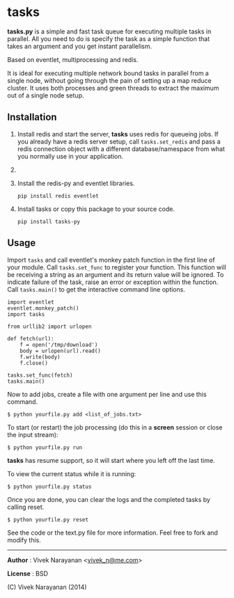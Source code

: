 tasks
===

__tasks.py__ is a simple and fast task queue for executing multiple tasks in parallel. All you need to do is specify the task as a simple function that takes an argument and you get instant parallelism.

Based on eventlet, multiprocessing and redis.

It is ideal for executing multiple network bound tasks in parallel from a single node, without going through the pain of setting up a map reduce cluster. It uses both processes and green threads to extract the maximum out of a single node setup.

Installation
-----------

1. Install redis and start the server, **tasks** uses redis for queueing jobs. If you already have a redis server setup, call `tasks.set_redis` and pass a redis connection object with a different database/namespace from what you normally use in your application. 
2. 
2. Install the redis-py and eventlet libraries.
	
    `pip install redis eventlet`

3. Install tasks or copy this package to your source code.

    `pip install tasks-py`

Usage
-----
Import `tasks` and call eventlet's monkey patch function in the first line of your module. Call `tasks.set_func` to register your function. This function will be receiving a string as an argument and its return value will be ignored. To indicate failure of the task, raise an error or exception within the function. Call `tasks.main()` to get the interactive command line options.  	

    import eventlet
    eventlet.monkey_patch()
    import tasks
    
    from urllib2 import urlopen
    
    def fetch(url):
    	f = open('/tmp/download')
    	body = urlopen(url).read()
    	f.write(body)
    	f.close()
    	
    tasks.set_func(fetch)
    tasks.main()
    
Now to add jobs, create a file with one argument per line and use this command.

`$ python yourfile.py add <list_of_jobs.txt>`

To start (or restart) the job processing (do this in a **screen** session or close the input stream):

`$ python yourfile.py run`

**tasks** has resume support, so it will start where you left off the last time.

To view the current status while it is running: 

`$ python yourfile.py status`

Once you are done, you can clear the logs and the completed tasks by calling reset.

`$ python yourfile.py reset`

See the code or the text.py file for more information. Feel free to fork and modify this.

----

**Author** : Vivek Narayanan <<vivek_n@me.com>>

**License** : BSD

(C) Vivek Narayanan (2014)


